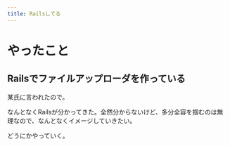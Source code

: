 ```yaml
---
title: Railsしてる
---
```


# やったこと

## Railsでファイルアップローダを作っている

某氏に言われたので。

なんとなくRailsが分かってきた。全然分からないけど、多分全容を掴むのは無理なので、なんとなくイメージしていきたい。

どうにかやっていく。
